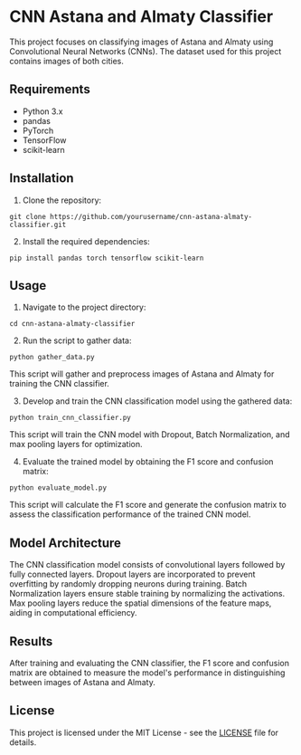 # CNN Astana and Almaty Classifier

This project focuses on classifying images of Astana and Almaty using Convolutional Neural Networks (CNNs). The dataset used for this project contains images of both cities.

## Requirements

- Python 3.x
- pandas
- PyTorch
- TensorFlow
- scikit-learn

## Installation

1. Clone the repository:

```
git clone https://github.com/yourusername/cnn-astana-almaty-classifier.git
```

2. Install the required dependencies:

```
pip install pandas torch tensorflow scikit-learn
```

## Usage

1. Navigate to the project directory:

```
cd cnn-astana-almaty-classifier
```

2. Run the script to gather data:

```
python gather_data.py
```

This script will gather and preprocess images of Astana and Almaty for training the CNN classifier.

3. Develop and train the CNN classification model using the gathered data:

```
python train_cnn_classifier.py
```

This script will train the CNN model with Dropout, Batch Normalization, and max pooling layers for optimization.

4. Evaluate the trained model by obtaining the F1 score and confusion matrix:

```
python evaluate_model.py
```

This script will calculate the F1 score and generate the confusion matrix to assess the classification performance of the trained CNN model.

## Model Architecture

The CNN classification model consists of convolutional layers followed by fully connected layers. Dropout layers are incorporated to prevent overfitting by randomly dropping neurons during training. Batch Normalization layers ensure stable training by normalizing the activations. Max pooling layers reduce the spatial dimensions of the feature maps, aiding in computational efficiency.

## Results

After training and evaluating the CNN classifier, the F1 score and confusion matrix are obtained to measure the model's performance in distinguishing between images of Astana and Almaty.


## License

This project is licensed under the MIT License - see the [LICENSE](LICENSE) file for details.
